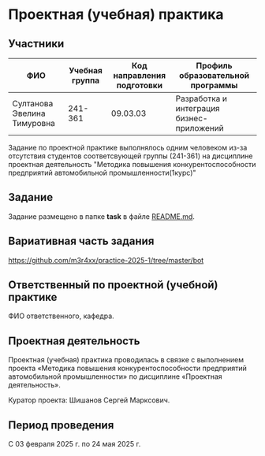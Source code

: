 # Проектная (учебная) практика

## Участники

| ФИО | Учебная группа | Код направления подготовки | Профиль образовательной программы |
|-|-|-|-|
| Султанова Эвелина Тимуровна|241-361|09.03.03|Разработка и интеграция бизнес-приложений|
Задание по проектной практике выполнялось одним человеком из-за отсутствия студентов соответсвующей группы (241-361) на дисциплине проектная деятельность "Методика повышения конкурентоспособности предприятий автомобильной промышленности(1курс)"

## Задание

Задание размещено в папке **task** в файле [README.md](task/README.md).

## Вариативная часть задания

https://github.com/m3r4xx/practice-2025-1/tree/master/bot

## Ответственный по проектной (учебной) практике

ФИО ответственного, кафедра.

## Проектная деятельность

Проектная (учебная) практика проводилась в связке с выполнением проекта «Методика повышения конкурентоспособности предприятий автомобильной промышленности» по дисциплине «Проектная деятельность».

Куратор проекта: Шишанов Сергей Марксович.

## Период проведения

С 03 февраля 2025 г. по 24 мая 2025 г.
